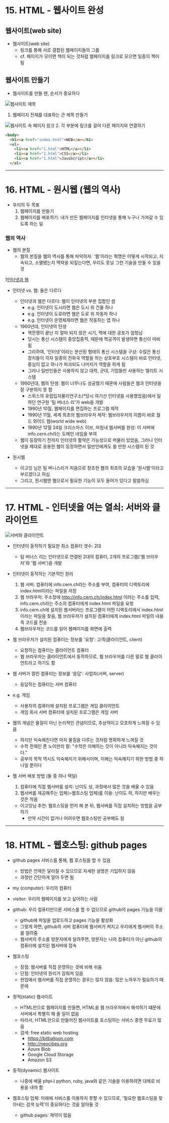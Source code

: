 # 15. HTML - 웹사이트 완성

## 웹사이트(web site)

- 웹사이트(web site)
    - 링크를 통해 서로 결합된 웹페이지들의 그룹
    - cf. 페이지가 모이면 책이 되는 것처럼 웹페이지를 링크로 모으면 일종의 책이 됨

## 웹사이트 만들기

- 웹사이트를 만들 땐, 순서가 중요하다

![웹사이트 제목](https://s3-ap-northeast-2.amazonaws.com/opentutorials-user-file/module/3135/7701.png)
1. 웹페이지 전체를 대표하는 큰 제목 만들기

![웹사이트 속 페이지 링크](https://s3-ap-northeast-2.amazonaws.com/opentutorials-user-file/module/3135/7702.png)
2. 각 부분에 링크를 걸어 다른 페이지와 연결하기
```html
<body>
  <h1><a href="index.html">WEB</a></h1>
  <ol>
    <li><a href="1.html">HTML</a></li>
    <li><a href="1.html">CSS</a></li>
    <li><a href="1.html">JavaScript</a></li>
  </ol>
```

---

# 16. HTML - 원시웹 (웹의 역사)

- 우리의 두 목표
    1. 웹페이지를 만들기
    2. 웹페이지를 배포하기: 내가 만든 웹페이지를 인터넷을 통해 누구나 가져갈 수 있도록 하는 일

### 웹의 역사

- 웹의 본질
    - 웹의 본질을 웹의 역사를 통해 파악하자: '웹'이라는 혁명은 어떻게 시작되고, 지속되고, 소멸됐는지 맥락을 되짚는다면, 우리도 훗날 그런 기술을 만들 수 있을 것

1[인터넷과 웹](https://s3-ap-northeast-2.amazonaws.com/opentutorials-user-file/module/3135/7724.png)

- 인터넷 vs. 웹: 둘은 다르다
    - 인터넷과 웹은 다르다: 웹이 인터넷의 부분 집합인 셈
        - e.g. 인터넷이 도시라면 웹은 도시 위 건물 하나
        - e.g. 인터넷이 도로라면 웹은 도로 위 자동차 하나
        - e.g. 인터넷이 운영체제라면 웹은 작동하는 앱 하나
    - 1960년대, 인터넷의 탄생
        - 핵전쟁이 끝난 지 얼마 되지 않은 시기, 핵에 대한 공포가 엄청남
        - 당시는 통신 시스템이 중앙집중적, 때문에 핵공격이 발생하면 통신이 마비됨
        - 그리하여, '인터넷'이라는 분산된 형태의 통신 시스템을 구상: 수많은 통신장치들이 각자 일종의 전화국 역할을 하는 상호부조 시스템이 바로 인터넷, 중심이 없고 하나가 파괴되도 나머지가 역할을 하게 됨
        - 그러나 일반인들은 사용하지 않고 대학, 군대, 기업들만 사용하는 엘리트 시스템
    - 1990년대, 웹의 탄생: 웹이 너무나도 성공했기 때문에 사람들은 웹과 인터넷을 잘 구분하지 못 함
        - 스위스의 유럽입자물리연구소(*당시 여기선 인터넷을 사용했었음)에서 일하던 연구원 '팀 버너스 리'가 web을 개발
        - 1990년 10월, 웹페이지를 편집하는 프로그램 제작
        - 1990년 11월, 세계 최초의 웹브라우저 제작: 웹브라우저의 이름이 바로 월드 와이드 웹(world wide web)
        - 1990년 12월 24일 크리스마스 이브, 마침내 웹서버를 완성: 이 서버에 info.cern.ch라는 도메인 네임을 부여
    - 웹이 등장하기 전까지 인터넷의 활약은 가능성으로 머물러 있었음, 그러나 인터넷을 제대로 응용한 웹이 등장하면서 일반인에게도 쓸 만한 시스템이 된 것

- 원시웹
    - 이고잉 님은 팀 버니스리가 처음으로 창조한 웹의 최초의 모습을 '원시웹'이라고 부르겠다고 하심
    - 그리고, 원시웹엔 웹으로서 필요한 기능이 모두 들어가 있다고 말씀하심

---

# 17. HTML - 인터넷을 여는 열쇠: 서버와 클라이언트

![서버와 클라이언트](https://s3-ap-northeast-2.amazonaws.com/opentutorials-user-file/module/3135/7752.jpeg)

- 인터넷이 동작하기 필요한 최소 컴퓨터 갯수: 2대
    - 팀 버너스 리는 인터넷으로 연결된 2대의 컴퓨터, 2개의 프로그램('웹 브라우저'와 '웹 서버')을 개발

- 인터넷이 동작하는 기본적인 원리
    1. 웹 서버: 컴퓨터에 info.cern.ch라는 주소를 부여, 컴퓨터의 디렉토리에 index.html이라는 파일을 저장
    2. 웹 브라우저: 주소창에 http://info.cern.ch/index.html 이라는 주소를 입력, info.cern.ch라는 주소의 컴퓨터에게 index.html 파일을 요청
    3. info.cern.ch에 설치된 웹서버라는 프로그램이 어떤 디렉토리에서 index.html이라는 파일을 찾음, 웹 브라우저가 설치된 컴퓨터에게 index.html 파일의 내용 즉 코드를 전송
    4. 웹브라우저는 코드를 읽어 웹페이지를 화면에 출력

- 웹 브라우저가 설치된 컴퓨터는 정보를 '요청': 고객(클라이언트, client)
    - 요청하는 컴퓨터는 클라이언트 컴퓨터
    - 웹 브라우저는 클라이언트에서 동작하므로, 웹 브라우저를 다른 말로 웹 클라이언트라고 하기도 함

- 웹 서버가 깔린 컴퓨터는 정보를 '응답': 사업자(서버, server)
    - 응답하는 컴퓨터는 서버 컴퓨터


- e.g. 게임
    - 사용자의 컴퓨터에 설치된 프로그램은 게임 클라이언트
    - 게임 회사 서버 컴퓨터에 설치된 프로그램은 게임 서버

- 웹의 개념은 물질이 아닌 논리적인 관념이므로, 추상적이고 모호하게 느껴질 수 있음
    - 하지만 익숙해진다면 마치 물질을 다루는 것처럼 명확하게 느껴질 것
    - 수학 천재인 폰 노이만의 말: "수학은 이해하는 것이 아니라 익숙해지는 것이다."
    - 공부의 목적 역시도 익숙해지기 위해서이며, 이해는 익숙해지기 위한 방법 중 하나일 뿐이다

 
 - 웹 서버 배포 방법 (둘 중 하나 택일)
    1. 컴퓨터에 직접 웹서버를 설치: 난이도 상, 과정에서 많은 것을 배울 수 있음
    2. 웹서버를 제공해주는 업체(=웹호스팅 업체)를 이용: 난이도 하, 하지만 배우는 것은 적음
    - 이고잉님 추천: 웹호스팅을 먼저 해 본 뒤, 웹서버를 직접 설치하는 방법을 공부하기
        - 만약 시간이 없거나 어려우면 웹호스팅만 공부해도 됨

---

# 18. HTML - 웹호스팅: github pages

- github pages 서비스를 통해, 웹 호스팅을 할 수 있음
    - 방법은 언제든 달라질 수 있으므로 자세한 설명은 기입하지 않음
    - 과정만 간단하게 알아 두면 됨

- my (computer): 우리의 컴퓨터
- visitor: 우리의 웹페이지를 보고 싶어하는 사람
- github: 우리 컴퓨터만으론 서비스를 할 수 없으므로 github의 pages 기능을 이용
    - github에 파일을 업로드하고 pages 기능을 활성화
    - 그렇게 하면, github의 서버 컴퓨터에 웹서버가 켜지고 우리에게 웹서버의 주소를 알려줌
    - 웹서버의 주소를 방문자에게 알려주면, 방문자는 나의 컴퓨터가 아닌 github의 컴퓨터에 설치된 웹서버에 접속

- 웹호스팅
    - 장점: 웹서버를 직접 운영하는 것에 비해 쉬움
    - 단점: 인터넷의 원리가 감춰져 있음
    - 현업에서 웹서버를 직접 운영하는 경우는 많지 않음: 많은 노하우가 필요하기 때문에

- 정적(static) 웹사이트
    - HTML만으로 웹페이지를 만들면, HTML을 웹 브라우저에서 해석하기 떄문에 서버에서 특별히 해 줄 일이 없음
    - 따라서, HTML만으로 만들어진 웹사이트를 호스팅하는 서비스 중엔 무료가 많음
    - 검색: free static web hosting
        - https://bitballoon.com
        - http://neocities.org
        - Azure Blob
        - Google Cloud Storage
        - Amazon S3

- 동적(dynamic) 웹사이트
    - 나중에 배울 php나 python, ruby, java와 같은 기술을 이용하려면 대체로 비용을 내야 함

- 웹호스팅 업체: 미래에 서비스를 이용하지 못할 수 있으므로, '필요한 웹호스팅을 찾아내는 검색 능력'이 중요하다는 것을 알아둘 것
    - github pages: 제약이 많음